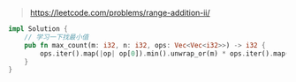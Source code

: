 > https://leetcode.com/problems/range-addition-ii/

``` rust
impl Solution {
    // 学习一下找最小值
    pub fn max_count(m: i32, n: i32, ops: Vec<Vec<i32>>) -> i32 {
        ops.iter().map(|op| op[0]).min().unwrap_or(m) * ops.iter().map(|op| op[1]).min().unwrap_or(n)
    }
}
```